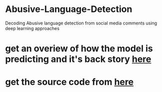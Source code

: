 # Abusive-Language-Detection
Decoding Abusive language detection from social media comments using deep learning approaches

# get an overiew of how the model is predicting and it's back story [here](https://medium.com/@vishnuvardhanreddy.yeruva/decoding-abusive-language-detection-from-social-media-comments-using-deep-learning-approaches-7921a76054df)
# get the source code from [here](https://github.com/shaheerakr/roman-urdu-abusive-comment-detector)
